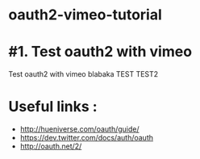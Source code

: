 oauth2-vimeo-tutorial
=====================

#1. Test oauth2 with vimeo
=======
Test oauth2 with vimeo
blabaka
TEST
TEST2

Useful links : 
===============



- http://hueniverse.com/oauth/guide/
- https://dev.twitter.com/docs/auth/oauth
- http://oauth.net/2/

